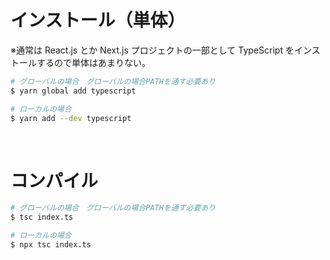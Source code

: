 # インストール（単体）

※通常は React.js とか Next.js プロジェクトの一部として TypeScript をインストールするので単体はあまりない。

```zsh
# グローバルの場合　グローバルの場合PATHを通す必要あり
$ yarn global add typescript

# ローカルの場合
$ yarn add --dev typescript
```

<br />

# コンパイル

```zsh
# グローバルの場合　グローバルの場合PATHを通す必要あり
$ tsc index.ts

# ローカルの場合
$ npx tsc index.ts
```
